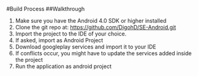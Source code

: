 ﻿#Build Process
##Walkthrough
1. Make sure you have the Android 4.0 SDK or higher installed
2. Clone the git repo at:  https://github.com/DigohD/SE-Android.git
3. Import the project to the IDE of your choice.
  1. If asked, import as Android Project
4. Download googleplay services and import it to your IDE
  1. If conflicts occur, you might have to update the services added inside the project
5. Run the application as android project